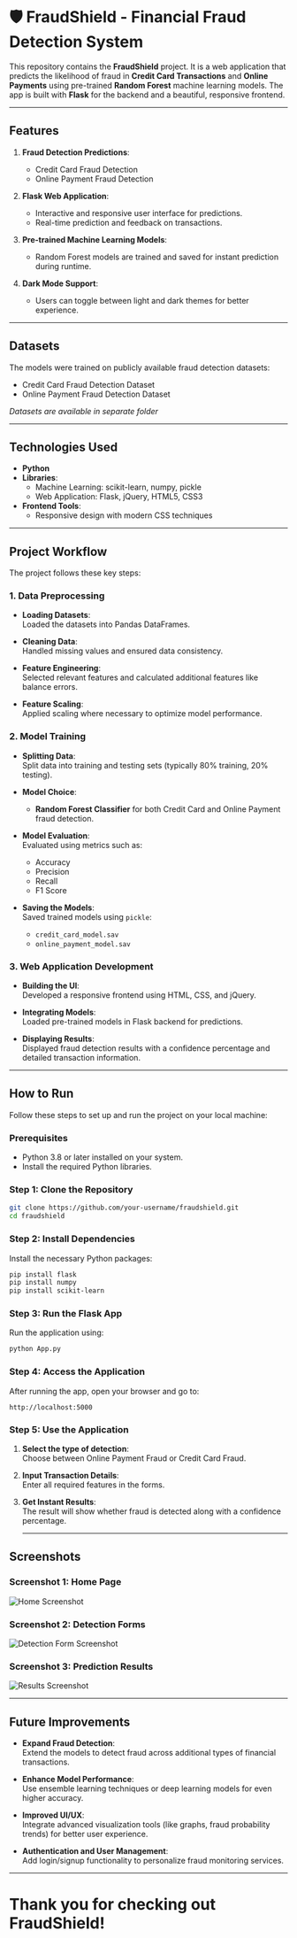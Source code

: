 # 🛡️ FraudShield - Financial Fraud Detection System

This repository contains the **FraudShield** project. It is a web application that predicts the likelihood of fraud in **Credit Card Transactions** and **Online Payments** using pre-trained **Random Forest** machine learning models. The app is built with **Flask** for the backend and a beautiful, responsive frontend.

---

## Features

1. **Fraud Detection Predictions**:  
   - Credit Card Fraud Detection  
   - Online Payment Fraud Detection  

2. **Flask Web Application**:  
   - Interactive and responsive user interface for predictions.  
   - Real-time prediction and feedback on transactions.

3. **Pre-trained Machine Learning Models**:  
   - Random Forest models are trained and saved for instant prediction during runtime.

4. **Dark Mode Support**:  
   - Users can toggle between light and dark themes for better experience.

---

## Datasets

The models were trained on publicly available fraud detection datasets:  
- Credit Card Fraud Detection Dataset  
- Online Payment Fraud Detection Dataset  

*Datasets are available in separate folder*

---

## Technologies Used

- **Python**  
- **Libraries**:  
  - Machine Learning: scikit-learn, numpy, pickle
  - Web Application: Flask, jQuery, HTML5, CSS3  
- **Frontend Tools**:    
  - Responsive design with modern CSS techniques

---

## Project Workflow

The project follows these key steps:

### 1. **Data Preprocessing**
   - **Loading Datasets**:  
     Loaded the datasets into Pandas DataFrames.

   - **Cleaning Data**:  
     Handled missing values and ensured data consistency.

   - **Feature Engineering**:  
     Selected relevant features and calculated additional features like balance errors.

   - **Feature Scaling**:  
     Applied scaling where necessary to optimize model performance.

### 2. **Model Training**
   - **Splitting Data**:  
     Split data into training and testing sets (typically 80% training, 20% testing).

   - **Model Choice**:  
     - **Random Forest Classifier** for both Credit Card and Online Payment fraud detection.

   - **Model Evaluation**:  
     Evaluated using metrics such as:
     - Accuracy
     - Precision
     - Recall
     - F1 Score

   - **Saving the Models**:  
     Saved trained models using `pickle`:
     - `credit_card_model.sav`
     - `online_payment_model.sav`

### 3. **Web Application Development**
   - **Building the UI**:  
     Developed a responsive frontend using HTML, CSS, and jQuery.

   - **Integrating Models**:  
     Loaded pre-trained models in Flask backend for predictions.

   - **Displaying Results**:  
     Displayed fraud detection results with a confidence percentage and detailed transaction information.

---

## How to Run

Follow these steps to set up and run the project on your local machine:

### Prerequisites
- Python 3.8 or later installed on your system.
- Install the required Python libraries.

### Step 1: Clone the Repository
```bash
git clone https://github.com/your-username/fraudshield.git
cd fraudshield
```

### Step 2: Install Dependencies
Install the necessary Python packages:
```bash
pip install flask
pip install numpy
pip install scikit-learn
```
### Step 3: Run the Flask App
Run the application using:
```bash
python App.py
```
### Step 4: Access the Application
After running the app, open your browser and go to:

```text
http://localhost:5000
```
### Step 5: Use the Application

1. **Select the type of detection**:  
   Choose between Online Payment Fraud or Credit Card Fraud.

2. **Input Transaction Details**:  
   Enter all required features in the forms.

3. **Get Instant Results**:  
   The result will show whether fraud is detected along with a confidence percentage.

   ---

## Screenshots

### Screenshot 1: Home Page
![Home Screenshot](./Screenshots/homepage.png)

### Screenshot 2: Detection Forms
![Detection Form Screenshot](./Screenshots/detection-form.png)

### Screenshot 3: Prediction Results
![Results Screenshot](./Screenshots/results.png)

---

## Future Improvements

- **Expand Fraud Detection**:  
  Extend the models to detect fraud across additional types of financial transactions.

- **Enhance Model Performance**:  
  Use ensemble learning techniques or deep learning models for even higher accuracy.

- **Improved UI/UX**:  
  Integrate advanced visualization tools (like graphs, fraud probability trends) for better user experience.

- **Authentication and User Management**:  
  Add login/signup functionality to personalize fraud monitoring services.
---

# Thank you for checking out FraudShield!



